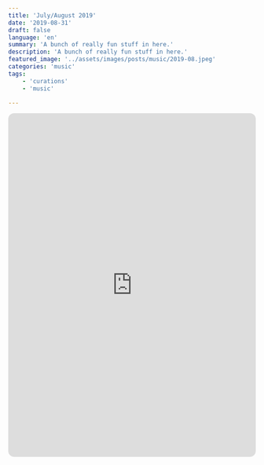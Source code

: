 ```yaml
---
title: 'July/August 2019'
date: '2019-08-31'
draft: false
language: 'en'
summary: 'A bunch of really fun stuff in here.'
description: 'A bunch of really fun stuff in here.'
featured_image: '../assets/images/posts/music/2019-08.jpeg'
categories: 'music'
tags:
    - 'curations'
    - 'music'

---
```

<!-- @format -->
<iframe
    style="border-radius:12px"
    src="https://open.spotify.com/embed/playlist/7cgVQo1GGhh7z0riaCuf4M"
    width="100%"
    height="700"
    frameBorder="0"
    allowfullscreen=""
    allow="
        autoplay;
        clipboard-write;
        encrypted-media;
        fullscreen;
        picture-in-picture
    "
    loading="lazy"
></iframe>
